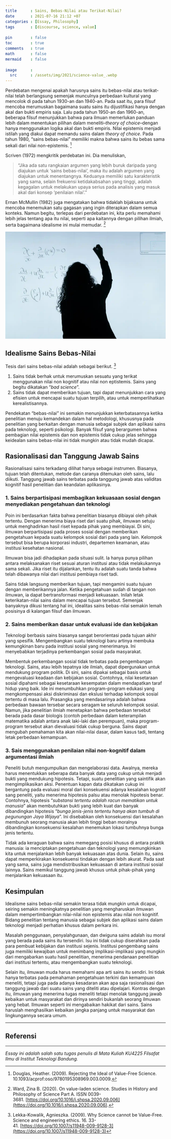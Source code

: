 ```yaml
---
title      : Sains, Bebas-Nilai atau Terikat-Nilai?
date       : 2021-07-16 21:12 +07
categories : [Essay, Philosophy]
tags       : [discourse, science, value]

pin        : false
toc        : true
comments   : true
math       : false
mermaid    : false

image      :
  src      : /assets/img/2021/science-value_.webp
---
```


Perdebatan mengenai apakah harusnya sains itu bebas-nilai atau terikat-nilai telah berlangsung semenjak munculnya perbedaan kultural yang mencolok di pada tahun 1930-an dan 1940-an. Pada saat itu, para filsuf mencoba merumuskan bagaimana suatu sains itu dijustifikasi hanya dengan akal dan bukti empiris saja. Lalu pada tahun 1950-an dan 1960-an, beberapa filsuf menunjukkan bahwa para ilmuan memerlukan panduan lebih dalam menentukan pilihan dalam meneliti–_theory of choice_–dengan hanya menggunakan logika akal dan bukti empiris. Nilai epistemis menjadi istilah yang diakui dapat memandu sains dalam _theory of choice_. Pada tahun 1980, “sains bebas-nilai” memiliki makna bahwa sains itu bebas sama sekali dari nilai non-epistemis. [^1]

Scriven (1972) mengkritik perdebatan ini. Dia menuliskan,

> “Jika ada satu rangkaian argumen yang lebih buruk daripada yang diajukan untuk ‘sains bebas-nilai’, maka itu adalah argumen yang diajukan untuk menentangnya. Keduanya memiliki satu karakteristik yang sama, selain frekuensi ketidakabsahan yang tinggi, adalah kegagalan untuk melakukan upaya serius pada analisis yang masuk akal dari konsep ‘penilaian nilai’.”

Ernan McMullin (1982) juga mengatakan bahwa tidaklah bijaksana untuk mencoba menemukan satu gagasan yang ingin diterapkan dalam semua konteks. Namun begitu, terlepas dari perdebatan ini, kita perlu memahami lebih jelas tentang apa itu nilai, seperti apa kaitannya dengan pilihan ilmiah, serta bagaimana idealisme ini mulai memudar. [^2]

![](/assets/img/2021/science-value.webp)

## Idealisme Sains Bebas-Nilai

Tesis dari sains bebas-nilai adalah sebagai berikut. [^3]

1.  Sains tidak berhak untuk merumuskan sesuatu yang terikat menggunakan nilai non kognitif atau nilai non eptistemis. Sains yang begitu dikatakan “_bad science_”.
2.  Sains tidak dapat memberikan tujuan, tapi dapat menunjukkan cara yang efisien untuk mencapai suatu tujuan terpilih, atau untuk memperlihatkan kerealistisannya.

Pendekatan “bebas-nilai” ini semakin menunjukkan keterbatasannya ketika penelitian menuju kemandekan dalam hal metodologi, khususnya pada penelitian yang berkaitan dengan manusia sebagai subjek dan aplikasi sains pada teknologi, seperti psikologi. Banyak filsuf yang berargumen bahwa pembagian nilai epistemis dan non epistemis tidak cukup jelas sehingga keidealan sains bebas-nilai ini tidak mungkin atau tidak mudah dicapai.

## Rasionalisasi dan Tanggung Jawab Sains

Rasionalisasi sains terkadang dilihat hanya sebagai instrumen. Biasanya, tujuan telah ditentukan, metode dan caranya ditemukan oleh sains, lalu diikuti. Tanggung jawab sains terbatas pada tanggung jawab atas validitas kognitif hasil penelitian dan keandalan aplikasinya.

### 1. Sains berpartisipasi membagikan kekuasaan sosial dengan menyediakan pengetahuan dan teknologi

Poin ini berdasarkan fakta bahwa penelitian biasanya dibiayai oleh pihak tertentu. Dengan menerima biaya riset dari suatu pihak, ilmuwan setuju untuk menghadirkan hasil riset kepada pihak yang membiayai. Di sini, ilmuwan berpartisipasi pada proses sosial dengan memberikan pengetahuan kepada suatu kelompok sosial dari pada yang lain. Kelompok tersebut bisa berupa korporasi industri, departemen keamanan, atau institusi kesehatan nasional.

Ilmuwan bisa jadi dihadapkan pada situasi sulit. Ia hanya punya pilihan antara melaksanakan riset sesuai aturan institusi atau tidak melakukannya sama sekali. Jika riset itu dijalankan, tentu itu adalah suatu tanda bahwa telah dibawanya nilai dari institusi pembiaya riset tadi.

Sains tidak langsung memberikan tujuan, tapi mengamini suatu tujuan dengan memberikannya jalan. Ketika pengetahuan sudah di tangan non ilmuwan, ia dapat bertransformasi menjadi kekuasaan. Inilah letak keterikatan-nilai sains dalam mencapai tujuan tersebut. Semenjak banyaknya dikusi tentang hal ini, idealitas sains bebas-nilai semakin lemah posisinya di kalangan filsuf dan ilmuwan.

### 2. Sains memberikan dasar untuk evaluasi ide dan kebijakan

Teknologi berbasis sains biasanya sangat berorientasi pada tujuan akhir yang spesifik. Mengembangkan suatu teknologi baru artinya membuka kemungkinan baru pada institusi sosial yang menerimanya. Ini menyebabkan terjadinya perkembangan sosial pada masyarakat.

Membentuk perkembangan sosial tidak terbatas pada pengembangan teknologi. Sains, atau lebih tepatnya ide ilmiah, dapat dipergunakan untuk mendukung program politik. Di sini, sains dipakai sebagai basis untuk mengevaluasi keadaan dan kebijakan sosial. Contohnya, nilai kesetaraan sosial dipahami sebagai kesetaraan kesempatan dalam mendapatkan taraf hidup yang baik. Ide ini menumbuhkan program-program edukasi yang mengkompensasi aksi diskriminasi dan ekslusi terhadap kelompok sosial tertentu di masa lalu. Prasangka yang mendasarinya adalah bahwa perbedaan bawaan tersebar secara seragam ke seluruh kelompok sosial. Namun, jika penelitian ilmiah menetapkan bahwa perbedaan tersebut berada pada dasar biologis (contoh perbedaan dalam keterampilan matematika adalah antara anak laki-laki dan perempuan), maka program-program tersebut akan dievaluasi tidak cukup berguna. Sains dapat mengubah pemahaman kita akan nilai-nilai dasar, dalam kasus tadi, tentang letak perbedaan kemampuan.

### 3. Sais menggunakan penilaian nilai non-kognitif dalam argumentasi ilmiah

Peneliti butuh mengumpulkan dan mengelaborasi data. Awalnya, mereka harus menentukkan seberapa data banyak data yang cukup untuk menjadi bukti yang mendukung hipotesis. Tetapi, suatu penelitian yang saintifik akan mengimplikasikan aksi. Penentuan kapan data dikatakan cukup ini bergantung pada evaluasi moral dari konsekuensi adanya kesalahan kognitif sang peneliti, yaitu menerima hipotesis palsu atau menolak hipotesis benar. Contohnya, hipotesis “_substansi tertentu adalah racun mematikan untuk manusia_” akan membutuhkan bukti yang lebih kuat dan banyak dibandingkan hipotesis “_bunga jenis-jenis tertentu hanya akan tumbuh di pegunungan Jaya Wijaya_”. Ini disebabkan oleh konsekuensi dari kesalahan membunuh seorang manusia akan lebih tinggi beban moralnya dibandingkan konsekuensi kesalahan menemukan lokasi tumbuhnya bunga jenis tertentu.

Tidak ada keraguan bahwa sains memegang posisi khusus di antara praktik manusia: ia menciptakan pengetahuan dan teknologi yang memungkinkan kita untuk menjalankan lebih banyak kekuasaan atas dunia. Selain itu, sains dapat memperkirakan konsekuensi tindakan dengan lebih akurat. Pada saat yang sama, sains juga mendistribusikan kekuasaan di antara institusi sosial lainnya. Sains memikul tanggung jawab khusus untuk pihak-pihak yang menjalankan kekuasaan itu.

## Kesimpulan

Idealisme sains bebas-nilai semakin terasa tidak mungkin untuk dicapai, seiring semakin meningkatnya penelitian yang mengharuskan ilmuwan dalam mempertimbangkan nilai-nilai non epistemis atau nilai non kognitif. Bidang penelitian tentang manusia sebagai subjek dan aplikasi sains dalam teknologi menjadi perhatian khusus dalam perkara ini.

Masalah penggunaan, penyalahgunaan, dan dwiguna sains adalah isu moral yang berada pada sains itu tersendiri. Isu ini tidak cukup diserahkan pada para pembuat kebijakan dan institusi sejenis. Institusi pengembang sains juga memiliki kewajiban untuk menimbang implikasi-implikasi yang mungkin dari mengabarkan suatu hasil penelitian, menerima pendanaan penelitian dari institusi tertentu, atau mengembangkan suatu teknologi.

Selain itu, ilmuwan muda harus memahami apa arti sains itu sendiri. Ini tidak hanya terbatas pada pemahaman pengetahuan terkini dan kemampuan meneliti, tetapi juga pada adanya kesadaran akan apa saja rasionalisasi dan tanggung jawab dari suatu sains yang diteliti atau dipelajari. Kontras dengan itu, ilmuwan yang menerima tugas meneliti tetapi menolak tanggung jawab kebaikan untuk masyarakat dan dirinya sendiri bukanlah seorang ilmuwan yang hebat. Ilmuwan seperti ini mengabaikan hakikat dari sains. Sains haruslah menghasilkan kebaikan jangka panjang untuk masyarakat dan lingkungannya secara umum.

---

## Referensi

[^1]:  Douglas, Heather. (2009). Rejecting the Ideal of Value-Free Science. 10.1093/acprof:oso/9780195308969.003.0009.
[^2]: Ward, Zina B. (2020). On value-laden science. Studies in History and Philosophy of Science Part A. ISSN 0039-3681. [https://doi.org/10.1016/j.shpsa.2020.09.006](https://doi.org/10.1016/j.shpsa.2020.09.006).
[^3]: Lekka-Kowalik, Agnieszka. (2009). Why Science cannot be Value-Free. Science and engineering ethics. 16. 33-41. [https://doi.org/10.1007/s11948-009-9128-3](https://doi.org/10.1007/s11948-009-9128-3)

---

_Essay ini adalah salah satu tugas penulis di Mata Kuliah KU4225 Filsafat Ilmu di Institut Teknologi Bandung._
